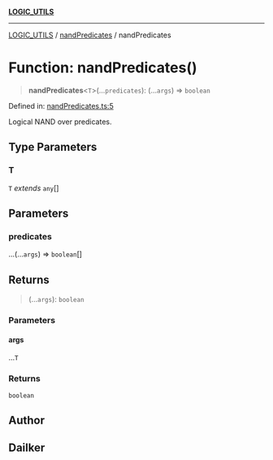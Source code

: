 [**LOGIC_UTILS**](../../README.md)

***

[LOGIC_UTILS](../../README.md) / [nandPredicates](../README.md) / nandPredicates

# Function: nandPredicates()

> **nandPredicates**\<`T`\>(...`predicates`): (...`args`) => `boolean`

Defined in: [nandPredicates.ts:5](https://github.com/dailker/everyutil/blob/e265d7544f4e799da268d038a0a464c889a18367/src/logic/nandPredicates.ts#L5)

Logical NAND over predicates.

## Type Parameters

### T

`T` *extends* `any`[]

## Parameters

### predicates

...(...`args`) => `boolean`[]

## Returns

> (...`args`): `boolean`

### Parameters

#### args

...`T`

### Returns

`boolean`

## Author

## Dailker
